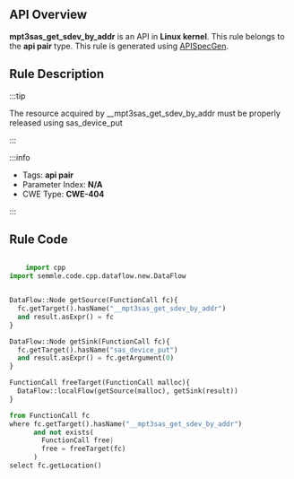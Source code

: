 ---
---


## API Overview
**mpt3sas_get_sdev_by_addr** is an API in **Linux kernel**. This rule belongs to the **api pair** type. This rule is generated using [APISpecGen](../../tools/APISpecGen).
## Rule Description

:::tip

The resource acquired by __mpt3sas_get_sdev_by_addr must be properly released using sas_device_put

:::

:::info

- Tags: **api pair**
- Parameter Index: **N/A**
- CWE Type: **CWE-404**

:::

## Rule Code
```python

    import cpp
import semmle.code.cpp.dataflow.new.DataFlow


DataFlow::Node getSource(FunctionCall fc){
  fc.getTarget().hasName("__mpt3sas_get_sdev_by_addr")
  and result.asExpr() = fc
}

DataFlow::Node getSink(FunctionCall fc){
  fc.getTarget().hasName("sas_device_put")
  and result.asExpr() = fc.getArgument(0)
}

FunctionCall freeTarget(FunctionCall malloc){
  DataFlow::localFlow(getSource(malloc), getSink(result))
}

from FunctionCall fc
where fc.getTarget().hasName("__mpt3sas_get_sdev_by_addr")
      and not exists(
        FunctionCall free| 
        free = freeTarget(fc)
      )
select fc.getLocation()

    
```